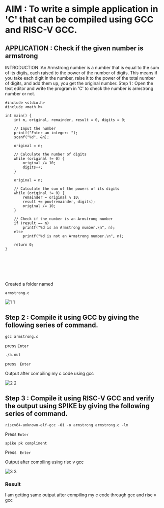 # AIM : To write a simple application in 'C' that can be compiled using GCC and RISC-V GCC.
## APPLICATION : Check if the given number is armstrong
INTRODUCTION :An Armstrong number is a number that is equal to the sum of its digits, each raised to the power of the number of digits. This means if you take each digit in the number, raise it to the power of the total number of digits, and add them up, you get the original number.
Step 1 : Open the text editor and write the program in 'C' to check the number is armstrong number or not.
         

         
```
#include <stdio.h>
#include <math.h>

int main() {
    int n, original, remainder, result = 0, digits = 0;

    // Input the number
    printf("Enter an integer: ");
    scanf("%d", &n);

    original = n;

    // Calculate the number of digits
    while (original != 0) {
        original /= 10;
        digits++;
    }

    original = n;

    // Calculate the sum of the powers of its digits
    while (original != 0) {
        remainder = original % 10;
        result += pow(remainder, digits);
        original /= 10;
    }

    // Check if the number is an Armstrong number
    if (result == n)
        printf("%d is an Armstrong number.\n", n);
    else
        printf("%d is not an Armstrong number.\n", n);

    return 0;
}


           

     


```
Created  a folder named 
   ```
   armstrong.c
```

![1 1](https://github.com/user-attachments/assets/ec594fdc-4895-46ca-8093-5559c2dd61d6)
## Step 2 : Compile it using GCC by giving the following series of command.
```
gcc armstrong.c
```
press ` Enter `

```
./a.out
```
press `  Enter `

Output after compiling my c code using gcc


![2 2](https://github.com/user-attachments/assets/affc2ead-7850-4761-991e-792e9493c129)
## Step 3 : Compile it using RISC-V GCC and verify the output using SPIKE by giving the following series of command.

```
riscv64-unknown-elf-gcc -O1 -o armstrong armstrong.c -lm

```
Press ` Enter `

```
spike pk compliment
```
Press `  Enter         `

Output after compiling using risc v gcc

![3 3](https://github.com/user-attachments/assets/202e77d0-f10c-49ae-8dfc-c7b93d0da14c)

### Result 
 I am getting same output after compiling my c code through gcc and risc v gcc


